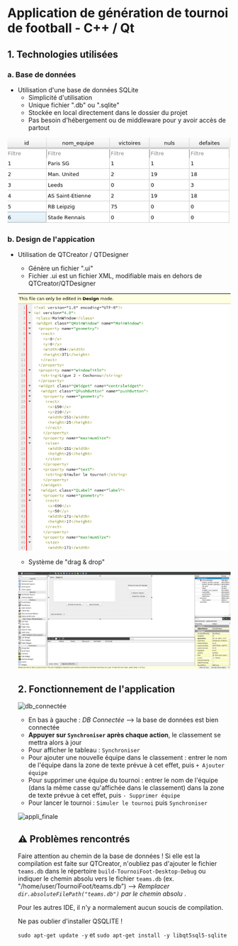 # Application de génération de tournoi de football - C++ / Qt

## 1. Technologies utilisées

### a. Base de données

- Utilisation d'une base de données SQLite
    - Simplicité d'utilisation    
    - Unique fichier ".db" ou ".sqlite"
    - Stockée en local directement dans le dossier du projet
    - Pas besoin d'hébergement ou de middleware pour y avoir accès de partout

![bdd 1](bdd_1.png)


### b. Design de l'appication

- Utilisation de QTCreator / QTDesigner
  - Génère un fichier ".ui"
  - Fichier .ui est un fichier XML, modifiable mais en dehors de QTCreator/QTDesigner
  
  ![qt 2](qtdesigner_xml.png)
  
  - Système de "drag & drop"
  
  ![qt 1](qtdesigner.png)
  
  
  ## 2. Fonctionnement de l'application
  
  ![db_connectée](https://user-images.githubusercontent.com/80098893/226621930-19426be1-0421-4721-9aff-db71fd015fff.png)
  
  - En bas à gauche : *DB Connectée* --> la base de données est bien connectée
  - **Appuyer sur `Synchroniser` après chaque action**, le classement se mettra alors à jour
  - Pour afficher le tableau : `Synchroniser`
  - Pour ajouter une nouvelle équipe dans le classement : entrer le nom de l'équipe dans la zone de texte prévue à cet effet, puis `+ Ajouter équipe`
  - Pour supprimer une équipe du tournoi : entrer le nom de l'équipe (dans la même casse qu'affichée dans le classement) dans la zone de texte prévue à cet effet, puis `- Supprimer équipe`
  - Pour lancer le tournoi : `Simuler le tournoi` puis `Synchroniser`
  
  ![appli_finale](https://user-images.githubusercontent.com/80098893/226624139-796ad6ac-4d0e-4a87-b72e-bfd7fe105e20.png)

  
  ## ⚠️ Problèmes rencontrés
  
  Faire attention au chemin de la base de données ! Si elle est la compilation est faite sur QTCreator, n'oubliez pas d'ajouter le fichier `teams.db` dans le répertoire `build-TournoiFoot-Desktop-Debug` ou indiquer le chemin absolu vers le fichier `teams.db` (ex. "/home/user/TournoiFoot/teams.db") --> *Remplacer `dir.absoluteFilePath("teams.db")` par le chemin absolu* . 
  
  Pour les autres IDE, il n'y a normalement aucun soucis de compilation.
  
  Ne pas oublier d'installer QSQLITE !
  
  `sudo apt-get update -y`  et `sudo apt-get install -y libqt5sql5-sqlite`
  
